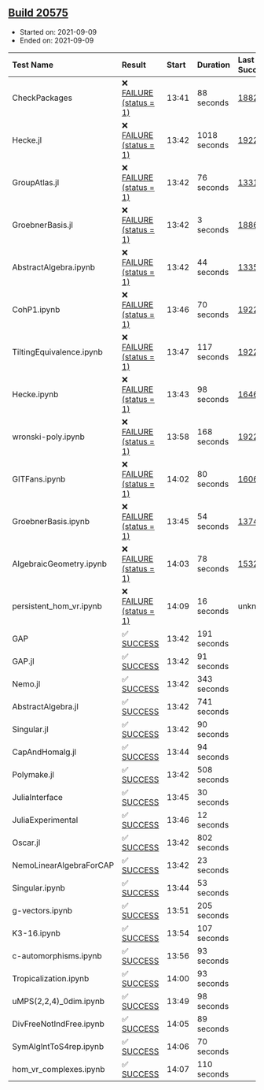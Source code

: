 ## [Build 20575](https://oscarci.mathematik.uni-kl.de/job/oscar/20575/)

* Started on: 2021-09-09
* Ended on: 2021-09-09

| Test Name    | Result | Start | Duration | Last Success | First Failure |
|:-------------|:-------|:------|:---------|:-------------|:--------------|
| CheckPackages | ❌ [FAILURE (status = 1)](https://oscarci.mathematik.uni-kl.de/job/oscar/20575/artifact/logs/build-20575/CheckPackages.log) | 13:41 | 88 seconds | [18822](https://oscarci.mathematik.uni-kl.de/job/oscar/18822/) | [18823](https://oscarci.mathematik.uni-kl.de/job/oscar/18823/) |
| Hecke.jl | ❌ [FAILURE (status = 1)](https://oscarci.mathematik.uni-kl.de/job/oscar/20575/artifact/logs/build-20575/Hecke.jl.log) | 13:42 | 1018 seconds | [19222](https://oscarci.mathematik.uni-kl.de/job/oscar/19222/) | [20152](https://oscarci.mathematik.uni-kl.de/job/oscar/20152/) |
| GroupAtlas.jl | ❌ [FAILURE (status = 1)](https://oscarci.mathematik.uni-kl.de/job/oscar/20575/artifact/logs/build-20575/GroupAtlas.jl.log) | 13:42 | 76 seconds | [13311](https://oscarci.mathematik.uni-kl.de/job/oscar/13311/) | [13312](https://oscarci.mathematik.uni-kl.de/job/oscar/13312/) |
| GroebnerBasis.jl | ❌ [FAILURE (status = 1)](https://oscarci.mathematik.uni-kl.de/job/oscar/20575/artifact/logs/build-20575/GroebnerBasis.jl.log) | 13:42 | 3 seconds | [18864](https://oscarci.mathematik.uni-kl.de/job/oscar/18864/) | [18865](https://oscarci.mathematik.uni-kl.de/job/oscar/18865/) |
| AbstractAlgebra.ipynb | ❌ [FAILURE (status = 1)](https://oscarci.mathematik.uni-kl.de/job/oscar/20575/artifact/logs/build-20575/AbstractAlgebra.ipynb.log) | 13:42 | 44 seconds | [13355](https://oscarci.mathematik.uni-kl.de/job/oscar/13355/) | [13356](https://oscarci.mathematik.uni-kl.de/job/oscar/13356/) |
| CohP1.ipynb | ❌ [FAILURE (status = 1)](https://oscarci.mathematik.uni-kl.de/job/oscar/20575/artifact/logs/build-20575/CohP1.ipynb.log) | 13:46 | 70 seconds | [19222](https://oscarci.mathematik.uni-kl.de/job/oscar/19222/) | [20152](https://oscarci.mathematik.uni-kl.de/job/oscar/20152/) |
| TiltingEquivalence.ipynb | ❌ [FAILURE (status = 1)](https://oscarci.mathematik.uni-kl.de/job/oscar/20575/artifact/logs/build-20575/TiltingEquivalence.ipynb.log) | 13:47 | 117 seconds | [19222](https://oscarci.mathematik.uni-kl.de/job/oscar/19222/) | [20152](https://oscarci.mathematik.uni-kl.de/job/oscar/20152/) |
| Hecke.ipynb | ❌ [FAILURE (status = 1)](https://oscarci.mathematik.uni-kl.de/job/oscar/20575/artifact/logs/build-20575/Hecke.ipynb.log) | 13:43 | 98 seconds | [16463](https://oscarci.mathematik.uni-kl.de/job/oscar/16463/) | [16464](https://oscarci.mathematik.uni-kl.de/job/oscar/16464/) |
| wronski-poly.ipynb | ❌ [FAILURE (status = 1)](https://oscarci.mathematik.uni-kl.de/job/oscar/20575/artifact/logs/build-20575/wronski-poly.ipynb.log) | 13:58 | 168 seconds | [19222](https://oscarci.mathematik.uni-kl.de/job/oscar/19222/) | [20152](https://oscarci.mathematik.uni-kl.de/job/oscar/20152/) |
| GITFans.ipynb | ❌ [FAILURE (status = 1)](https://oscarci.mathematik.uni-kl.de/job/oscar/20575/artifact/logs/build-20575/GITFans.ipynb.log) | 14:02 | 80 seconds | [16068](https://oscarci.mathematik.uni-kl.de/job/oscar/16068/) | [16069](https://oscarci.mathematik.uni-kl.de/job/oscar/16069/) |
| GroebnerBasis.ipynb | ❌ [FAILURE (status = 1)](https://oscarci.mathematik.uni-kl.de/job/oscar/20575/artifact/logs/build-20575/GroebnerBasis.ipynb.log) | 13:45 | 54 seconds | [13748](https://oscarci.mathematik.uni-kl.de/job/oscar/13748/) | [13749](https://oscarci.mathematik.uni-kl.de/job/oscar/13749/) |
| AlgebraicGeometry.ipynb | ❌ [FAILURE (status = 1)](https://oscarci.mathematik.uni-kl.de/job/oscar/20575/artifact/logs/build-20575/AlgebraicGeometry.ipynb.log) | 14:03 | 78 seconds | [15322](https://oscarci.mathematik.uni-kl.de/job/oscar/15322/) | [15323](https://oscarci.mathematik.uni-kl.de/job/oscar/15323/) |
| persistent_hom_vr.ipynb | ❌ [FAILURE (status = 1)](https://oscarci.mathematik.uni-kl.de/job/oscar/20575/artifact/logs/build-20575/persistent_hom_vr.ipynb.log) | 14:09 | 16 seconds | unknown | unknown |
| GAP | ✅ [SUCCESS](https://oscarci.mathematik.uni-kl.de/job/oscar/20575/artifact/logs/build-20575/GAP.log) | 13:42 | 191 seconds |  |  |
| GAP.jl | ✅ [SUCCESS](https://oscarci.mathematik.uni-kl.de/job/oscar/20575/artifact/logs/build-20575/GAP.jl.log) | 13:42 | 91 seconds |  |  |
| Nemo.jl | ✅ [SUCCESS](https://oscarci.mathematik.uni-kl.de/job/oscar/20575/artifact/logs/build-20575/Nemo.jl.log) | 13:42 | 343 seconds |  |  |
| AbstractAlgebra.jl | ✅ [SUCCESS](https://oscarci.mathematik.uni-kl.de/job/oscar/20575/artifact/logs/build-20575/AbstractAlgebra.jl.log) | 13:42 | 741 seconds |  |  |
| Singular.jl | ✅ [SUCCESS](https://oscarci.mathematik.uni-kl.de/job/oscar/20575/artifact/logs/build-20575/Singular.jl.log) | 13:42 | 90 seconds |  |  |
| CapAndHomalg.jl | ✅ [SUCCESS](https://oscarci.mathematik.uni-kl.de/job/oscar/20575/artifact/logs/build-20575/CapAndHomalg.jl.log) | 13:44 | 94 seconds |  |  |
| Polymake.jl | ✅ [SUCCESS](https://oscarci.mathematik.uni-kl.de/job/oscar/20575/artifact/logs/build-20575/Polymake.jl.log) | 13:42 | 508 seconds |  |  |
| JuliaInterface | ✅ [SUCCESS](https://oscarci.mathematik.uni-kl.de/job/oscar/20575/artifact/logs/build-20575/JuliaInterface.log) | 13:45 | 30 seconds |  |  |
| JuliaExperimental | ✅ [SUCCESS](https://oscarci.mathematik.uni-kl.de/job/oscar/20575/artifact/logs/build-20575/JuliaExperimental.log) | 13:46 | 12 seconds |  |  |
| Oscar.jl | ✅ [SUCCESS](https://oscarci.mathematik.uni-kl.de/job/oscar/20575/artifact/logs/build-20575/Oscar.jl.log) | 13:42 | 802 seconds |  |  |
| NemoLinearAlgebraForCAP | ✅ [SUCCESS](https://oscarci.mathematik.uni-kl.de/job/oscar/20575/artifact/logs/build-20575/NemoLinearAlgebraForCAP.log) | 13:42 | 23 seconds |  |  |
| Singular.ipynb | ✅ [SUCCESS](https://oscarci.mathematik.uni-kl.de/job/oscar/20575/artifact/logs/build-20575/Singular.ipynb.log) | 13:44 | 53 seconds |  |  |
| g-vectors.ipynb | ✅ [SUCCESS](https://oscarci.mathematik.uni-kl.de/job/oscar/20575/artifact/logs/build-20575/g-vectors.ipynb.log) | 13:51 | 205 seconds |  |  |
| K3-16.ipynb | ✅ [SUCCESS](https://oscarci.mathematik.uni-kl.de/job/oscar/20575/artifact/logs/build-20575/K3-16.ipynb.log) | 13:54 | 107 seconds |  |  |
| c-automorphisms.ipynb | ✅ [SUCCESS](https://oscarci.mathematik.uni-kl.de/job/oscar/20575/artifact/logs/build-20575/c-automorphisms.ipynb.log) | 13:56 | 93 seconds |  |  |
| Tropicalization.ipynb | ✅ [SUCCESS](https://oscarci.mathematik.uni-kl.de/job/oscar/20575/artifact/logs/build-20575/Tropicalization.ipynb.log) | 14:00 | 93 seconds |  |  |
| uMPS(2,2,4)_0dim.ipynb | ✅ [SUCCESS](https://oscarci.mathematik.uni-kl.de/job/oscar/20575/artifact/logs/build-20575/uMPS-2-2-4-_0dim.ipynb.log) | 13:49 | 98 seconds |  |  |
| DivFreeNotIndFree.ipynb | ✅ [SUCCESS](https://oscarci.mathematik.uni-kl.de/job/oscar/20575/artifact/logs/build-20575/DivFreeNotIndFree.ipynb.log) | 14:05 | 89 seconds |  |  |
| SymAlgIntToS4rep.ipynb | ✅ [SUCCESS](https://oscarci.mathematik.uni-kl.de/job/oscar/20575/artifact/logs/build-20575/SymAlgIntToS4rep.ipynb.log) | 14:06 | 70 seconds |  |  |
| hom_vr_complexes.ipynb | ✅ [SUCCESS](https://oscarci.mathematik.uni-kl.de/job/oscar/20575/artifact/logs/build-20575/hom_vr_complexes.ipynb.log) | 14:07 | 110 seconds |  |  |
